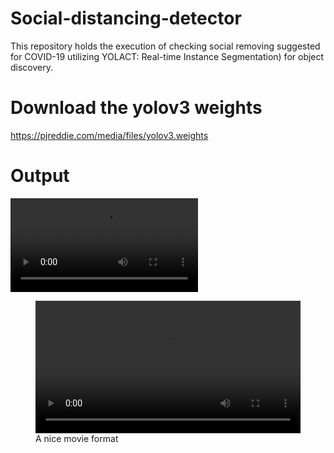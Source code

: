 # Social-distancing-detector
This repository holds the execution of checking social removing suggested for COVID-19 utilizing YOLACT: Real-time Instance Segmentation) for object discovery.

# Download the yolov3 weights  
https://pjreddie.com/media/files/yolov3.weights

# Output

![](https://github.com/Arnavphukan1996/Social-distancing-detector/blob/master/Output/output_MO2oWXGC.compressed.avi)

<figure class="large">
    <div class="myvideo">
       <video  style="display:block; width:100%; height:auto;" autoplay controls loop="loop">
           <source src="https://github.com/Arnavphukan1996/Social-distancing-detector/blob/master/Output/output_MO2oWXGC.compressed.avi" type="video/avi" />
       </video>
    </div>
<figcaption>A nice movie format</figcaption>
</figure>
